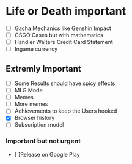 # Life or Death important
- [ ] Gacha Mechanics like Genshin Impact
- [ ] CSGO Cases but with mathematics
- [ ] Handler Walters Credit Card Statement
- [ ] Ingame currency

## Extremly Important
- [ ] Some Results should have spicy effects
- [ ] MLG Mode
- [ ] Memes
- [ ] More memes
- [ ] Achievements to keep the Users hooked
- [x] Browser history
- [ ] Subscription model

### Important but not urgent
- [ ]Release on Google Play
